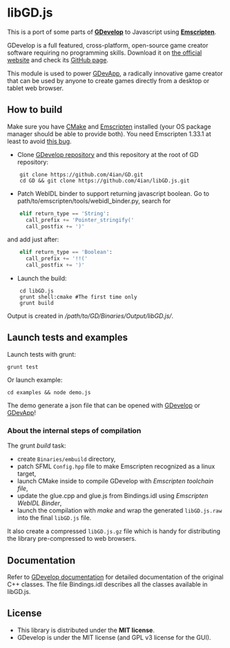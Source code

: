 libGD.js
========

This is a port of some parts of **[GDevelop]** to Javascript using **[Emscripten]**.

GDevelop is a full featured, cross-platform, open-source game creator software requiring no programming skills. Download it on [the official website](http://compilgames.net) and check its [GitHub page](https://github.com/4ian/GD).

This module is used to power [GDevApp], a radically innovative game creator that can be used by anyone to create games directly from a desktop or tablet web browser.

How to build
------------

Make sure you have [CMake](http://www.cmake.org/) and [Emscripten](https://github.com/kripken/emscripten) installed (your OS package manager should be able to provide both). You need Emscripten 1.33.1 at least to avoid [this bug](https://github.com/kripken/emscripten/pull/3479).

* Clone [GDevelop repository](https://github.com/4ian/GD) and this repository at the root of GD repository:

```shell
    git clone https://github.com/4ian/GD.git
    cd GD && git clone https://github.com/4ian/libGD.js.git
```

* Patch WebIDL binder to support returning javascript boolean. Go to path/to/emscripten/tools/webidl_binder.py, search for

```python
    elif return_type == 'String':
      call_prefix += 'Pointer_stringify('
      call_postfix += ')'
```

and add just after:

```python
    elif return_type == 'Boolean':
      call_prefix += '!!('
      call_postfix += ')'
```

* Launch the build:

```shell
    cd libGD.js
    grunt shell:cmake #The first time only
    grunt build
```

Output is created in */path/to/GD/Binaries/Output/libGD.js/*.

Launch tests and examples
-------------------------

Launch tests with grunt:

    grunt test

Or launch example:

    cd examples && node demo.js

The demo generate a json file that can be opened with [GDevelop] or [GDevApp]!

### About the internal steps of compilation

The grunt *build* task:

 * create `Binaries/embuild` directory, 
 * patch SFML `Config.hpp` file to make Emscripten recognized as a linux target,
 * launch CMake inside to compile GDevelop with *Emscripten toolchain file*, 
 * update the glue.cpp and glue.js from Bindings.idl using *Emscripten WebIDL Binder*, 
 * launch the compilation with *make* and wrap the generated `libGD.js.raw` into the final `libGD.js` file.

It also create a compressed `libGD.js.gz` file which is handy for distributing the library pre-compressed to web browsers.

Documentation
-------------

Refer to [GDevelop documentation](http://4ian.github.io/GD-Documentation/GDCore%20Documentation/) for detailed documentation of the original C++ classes. The file Bindings.idl describes all the classes available in libGD.js.

License
-------

* This library is distributed under the **MIT license**.
* GDevelop is under the MIT license (and GPL v3 license for the GUI).

[GDevelop]: https://github.com/4ian/GD
[GDevApp]: https://gdevapp.com
[Emscripten]: https://github.com/kripken/emscripten
